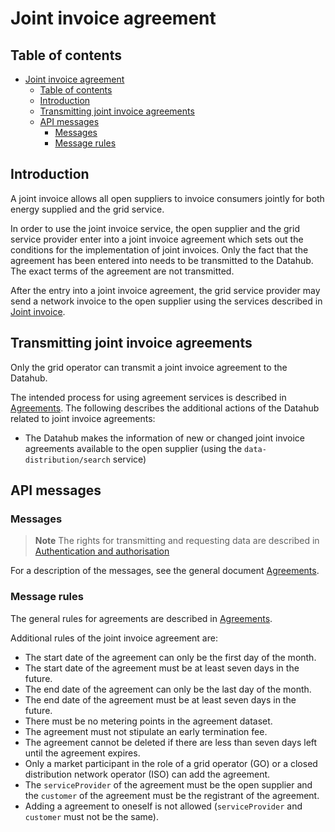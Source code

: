 ﻿# Joint invoice agreement

## Table of contents

- [Joint invoice agreement](#joint-invoice-agreement)
  - [Table of contents](#table-of-contents)
  - [Introduction](#introduction)
  - [Transmitting joint invoice agreements](#transmitting-joint-invoice-agreements)
  - [API messages](#api-messages)
    - [Messages](#messages)
    - [Message rules](#message-rules)

## Introduction

A joint invoice allows all open suppliers to invoice consumers jointly for both energy supplied and the grid service.

In order to use the joint invoice service, the open supplier and the grid service provider enter into a joint invoice agreement which sets out the conditions for the implementation of joint invoices. Only the fact that the agreement has been entered into needs to be transmitted to the Datahub. The exact terms of the agreement are not transmitted.

After the entry into a joint invoice agreement, the grid service provider may send a network invoice to the open supplier using the services described in [Joint invoice](14-yhisarve.md).

## Transmitting joint invoice agreements

Only the grid operator can transmit a joint invoice agreement to the Datahub.

The intended process for using agreement services is described in [Agreements](06-agreements.md). The following describes the additional actions of the Datahub related to joint invoice agreements:

- The Datahub makes the information of new or changed joint invoice agreements available to the open supplier (using the `data-distribution/search` service)

## API messages

### Messages

> **Note**
> The rights for transmitting and requesting data are described in [Authentication and authorisation](03-authentication-and-authorisation.md)

For a description of the messages, see the general document [Agreements](06-agreements.md).

### Message rules

The general rules for agreements are described in [Agreements](06-agreements.md#message-rules).

Additional rules of the joint invoice agreement are:

- The start date of the agreement can only be the first day of the month.
- The start date of the agreement must be at least seven days in the future.
- The end date of the agreement can only be the last day of the month.
- The end date of the agreement must be at least seven days in the future.
- There must be no metering points in the agreement dataset.
- The agreement must not stipulate an early termination fee.
- The agreement cannot be deleted if there are less than seven days left until the agreement expires.
- Only a market participant in the role of a grid operator (GO) or a closed distribution network operator (ISO) can add the agreement.
- The `serviceProvider` of the agreement must be the open supplier and the `customer` of the agreement must be the registrant of the agreement.
- Adding a agreement to oneself is not allowed (`serviceProvider` and `customer` must not be the same).
